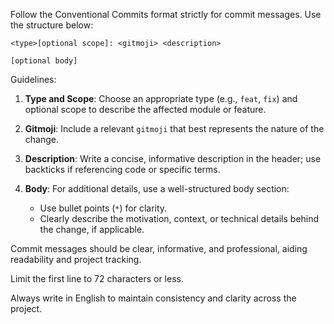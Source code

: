 Follow the Conventional Commits format strictly for commit messages. Use the structure below:

```
<type>[optional scope]: <gitmoji> <description>

[optional body]
```

Guidelines:

1. **Type and Scope**: Choose an appropriate type (e.g., `feat`, `fix`) and optional scope to describe the affected module or feature.

2. **Gitmoji**: Include a relevant `gitmoji` that best represents the nature of the change.

3. **Description**: Write a concise, informative description in the header; use backticks if referencing code or specific terms.

4. **Body**: For additional details, use a well-structured body section:
   - Use bullet points (`*`) for clarity.
   - Clearly describe the motivation, context, or technical details behind the change, if applicable.

Commit messages should be clear, informative, and professional, aiding readability and project tracking.

Limit the first line to 72 characters or less.

Always write in English to maintain consistency and clarity across the project.
